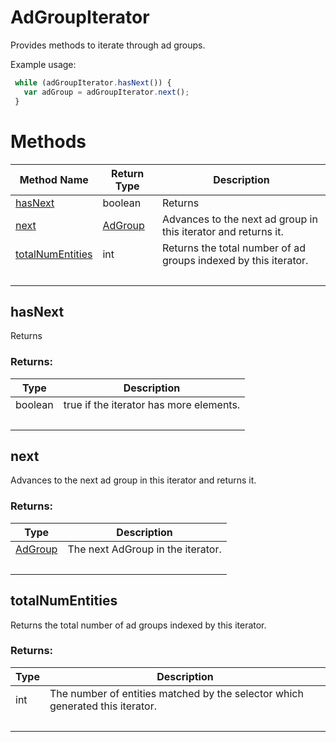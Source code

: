 # AdGroupIterator
Provides methods to iterate through ad groups.

Example usage:
```javascript
 while (adGroupIterator.hasNext()) {
   var adGroup = adGroupIterator.next();
 }
```

# Methods
|Method Name|Return Type|Description|
|-|-|-
[hasNext](#hasnext)|boolean|Returns <br />
[next](#next)|[AdGroup](./AdGroup)|Advances to the next ad group in this iterator and returns it.<br />
[totalNumEntities](#totalnumentities)|int|Returns the total number of ad groups indexed by this iterator.<br />
&nbsp;|&nbsp;|&nbsp;

## <a name="hasnext"></a>hasNext
Returns 


### Returns:
|Type|Description|
|-|-
boolean|true if the iterator has more elements.
&nbsp;|&nbsp;
## <a name="next"></a>next
Advances to the next ad group in this iterator and returns it.


### Returns:
|Type|Description|
|-|-
[AdGroup](./AdGroup)|The next AdGroup in the iterator.
&nbsp;|&nbsp;
## <a name="totalnumentities"></a>totalNumEntities
Returns the total number of ad groups indexed by this iterator.


### Returns:
|Type|Description|
|-|-
int|The number of entities matched by the selector which generated this iterator.
&nbsp;|&nbsp;
